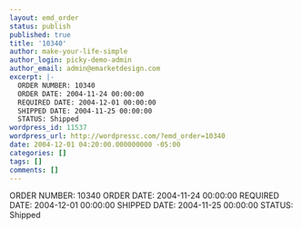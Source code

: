 ```yaml
---
layout: emd_order
status: publish
published: true
title: '10340'
author: make-your-life-simple
author_login: picky-demo-admin
author_email: admin@emarketdesign.com
excerpt: |-
  ORDER NUMBER: 10340
  ORDER DATE: 2004-11-24 00:00:00
  REQUIRED DATE: 2004-12-01 00:00:00
  SHIPPED DATE: 2004-11-25 00:00:00
  STATUS: Shipped
wordpress_id: 11537
wordpress_url: http://wordpressc.com/?emd_order=10340
date: 2004-12-01 04:20:00.000000000 -05:00
categories: []
tags: []
comments: []
---
```

ORDER NUMBER: 10340
ORDER DATE: 2004-11-24 00:00:00
REQUIRED DATE: 2004-12-01 00:00:00
SHIPPED DATE: 2004-11-25 00:00:00
STATUS: Shipped
